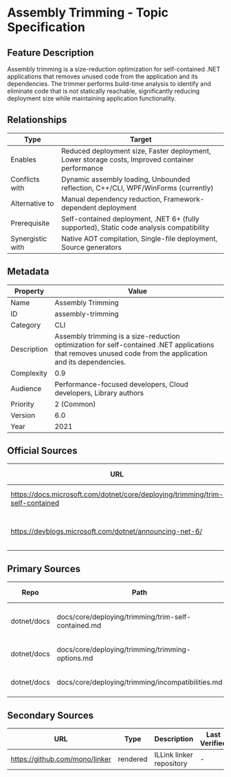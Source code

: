 # Assembly Trimming - Topic Specification

## Feature Description

Assembly trimming is a size-reduction optimization for self-contained .NET applications that removes unused code from the application and its dependencies. The trimmer performs build-time analysis to identify and eliminate code that is not statically reachable, significantly reducing deployment size while maintaining application functionality.

## Relationships

| Type | Target |
| --- | --- |
| Enables | Reduced deployment size, Faster deployment, Lower storage costs, Improved container performance |
| Conflicts with | Dynamic assembly loading, Unbounded reflection, C++/CLI, WPF/WinForms (currently) |
| Alternative to | Manual dependency reduction, Framework-dependent deployment |
| Prerequisite | Self-contained deployment, .NET 6+ (fully supported), Static code analysis compatibility |
| Synergistic with | Native AOT compilation, Single-file deployment, Source generators |

## Metadata

| Property | Value |
| --- | --- |
| Name | Assembly Trimming |
| ID | assembly-trimming |
| Category | CLI |
| Description | Assembly trimming is a size-reduction optimization for self-contained .NET applications that removes unused code from the application and its dependencies. |
| Complexity | 0.9 |
| Audience | Performance-focused developers, Cloud developers, Library authors |
| Priority | 2 (Common) |
| Version | 6.0 |
| Year | 2021 |

## Official Sources

| URL | Type | Description | Last Verified |
| --- | --- | --- | --- |
| https://docs.microsoft.com/dotnet/core/deploying/trimming/trim-self-contained | rendered | Main assembly trimming documentation | - |
| https://devblogs.microsoft.com/dotnet/announcing-net-6/ | rendered | .NET 6 announcement with trimming features | - |

## Primary Sources

| Repo | Path | Description | Last Verified |
| --- | --- | --- | --- |
| dotnet/docs | docs/core/deploying/trimming/trim-self-contained.md | Trim self-contained deployments documentation | - |
| dotnet/docs | docs/core/deploying/trimming/trimming-options.md | Trimming options and configuration | - |
| dotnet/docs | docs/core/deploying/trimming/incompatibilities.md | Trimming incompatibilities documentation | - |

## Secondary Sources

| URL | Type | Description | Last Verified |
| --- | --- | --- | --- |
| https://github.com/mono/linker | rendered | ILLink linker repository | - |
